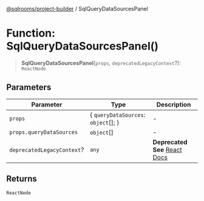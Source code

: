 [@sqlrooms/project-builder](../globals.md) / SqlQueryDataSourcesPanel

# Function: SqlQueryDataSourcesPanel()

> **SqlQueryDataSourcesPanel**(`props`, `deprecatedLegacyContext`?): `ReactNode`

## Parameters

| Parameter | Type | Description |
| ------ | ------ | ------ |
| `props` | \{ `queryDataSources`: `object`[]; \} | - |
| `props.queryDataSources` | `object`[] | - |
| `deprecatedLegacyContext`? | `any` | **Deprecated** **See** [React Docs](https://legacy.reactjs.org/docs/legacy-context.html#referencing-context-in-lifecycle-methods) |

## Returns

`ReactNode`
